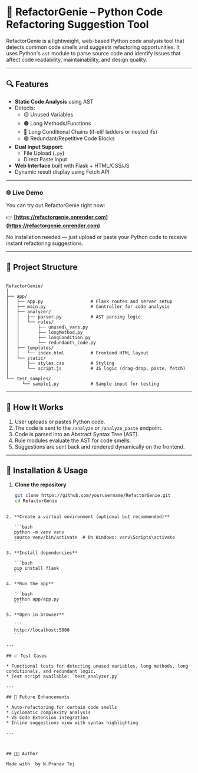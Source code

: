 


# 🧠 RefactorGenie – Python Code Refactoring Suggestion Tool

RefactorGenie is a lightweight, web-based Python code analysis tool that detects common code smells and suggests refactoring opportunities. It uses Python's `ast` module to parse source code and identify issues that affect code readability, maintainability, and design quality.

---

## 🔍 Features

- **Static Code Analysis** using AST
- Detects:
  - 🟡 Unused Variables
  - 🟠 Long Methods/Functions
  - 🔴 Long Conditional Chains (if-elif ladders or nested ifs)
  - 🟣 Redundant/Repetitive Code Blocks
- **Dual Input Support**:
  - File Upload (`.py`)
  - Direct Paste Input
- **Web Interface** built with Flask + HTML/CSS/JS
- Dynamic result display using Fetch API

---


### 🌐 Live Demo

You can try out RefactorGenie right now:

👉 **[https://refactorgenie.onrender.com](https://refactorgenie.onrender.com)**

No installation needed — just upload or paste your Python code to receive instant refactoring suggestions.

---




## 📁 Project Structure

```

RefactorGenie/
│
├── app/
│   ├── app.py                  # Flask routes and server setup
│   ├── main.py                 # Controller for code analysis
│   ├── analyzer/
│   │   ├── parser.py           # AST parsing logic
│   │   └── rules/
│   │       ├── unused\_vars.py
│   │       ├── longMethod.py
│   │       ├── longCondition.py
│   │       └── redundant\_code.py
│   ├── templates/
│   │   └── index.html          # Frontend HTML layout
│   └── static/
│       ├── styles.css          # Styling
│       └── script.js           # JS logic (drag-drop, paste, fetch)
│
└── test_samples/
      └── sample1.py            # Sample input for testing

````

---

## 🚀 How It Works

1. User uploads or pastes Python code.
2. The code is sent to the `/analyze` or `/analyze_paste` endpoint.
3. Code is parsed into an Abstract Syntax Tree (AST).
4. Rule modules evaluate the AST for code smells.
5. Suggestions are sent back and rendered dynamically on the frontend.

---

## 🔧 Installation & Usage

1. **Clone the repository**
   ```bash
   git clone https://github.com/yourusername/RefactorGenie.git
   cd RefactorGenie
````

2. **Create a virtual environment (optional but recommended)**

   ```bash
   python -m venv venv
   source venv/bin/activate  # On Windows: venv\Scripts\activate
   ```

3. **Install dependencies**

   ```bash
   pip install flask
   ```

4. **Run the app**

   ```bash
   python app/app.py
   ```

5. **Open in browser**

   ```
   http://localhost:5000
   ```

---

## ✅ Test Cases

* Functional tests for detecting unused variables, long methods, long conditionals, and redundant logic.
* Test script available: `test_analyzer.py`

---

## 🌟 Future Enhancements

* Auto-refactoring for certain code smells
* Cyclomatic complexity analysis
* VS Code Extension integration
* Inline suggestions view with syntax highlighting

---



## 👨‍💻 Author

Made with  by N.Pranav Tej


